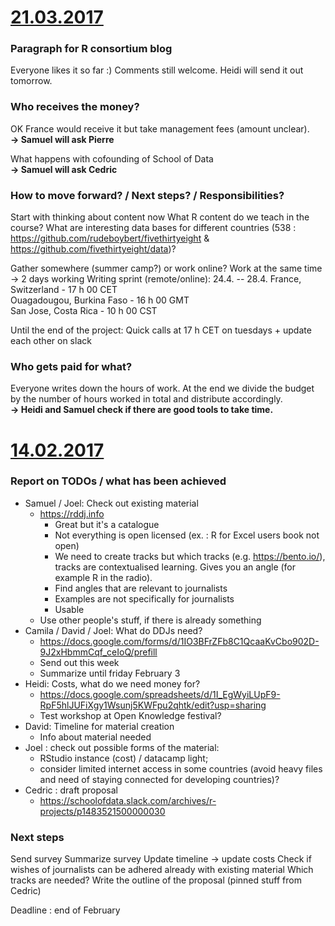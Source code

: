 # [21.03.2017](https://edupad.ch/MmwmFyiZ6z)
### Paragraph for R consortium blog
Everyone likes it so far :) Comments still welcome.
Heidi will send it out tomorrow.

### Who receives the money?
OK France would receive it but take management fees (amount unclear).    
**-> Samuel will ask Pierre**

What happens with cofounding of School of Data    
**-> Samuel will ask Cedric**

### How to move forward? / Next steps? / Responsibilities?
Start with thinking about content now
What R content do we teach in the course?
What are interesting data bases for different countries (538 : https://github.com/rudeboybert/fivethirtyeight & https://github.com/fivethirtyeight/data)?

Gather somewhere (summer camp?) or work online?
Work at the same time -> 2 days working 
Writing sprint (remote/online): 24.4. -- 28.4.
France, Switzerland - 17 h 00 CET    
Ouagadougou, Burkina Faso - 16 h 00 GMT    
San Jose, Costa Rica - 10 h 00 CST    

Until the end of the project: Quick calls at 17 h CET on tuesdays + update each other on slack

### Who gets paid for what?
Everyone writes down the hours of work.
At the end we divide the budget by the number of hours worked in total and distribute accordingly.   
**-> Heidi and Samuel check if there are good tools to take time.**


# [14.02.2017](https://edupad.ch/n9Qxo2U9Xe)
### Report on TODOs / what has been achieved

- Samuel / Joel: Check out existing material 
   + https://rddj.info
      + Great but it's a catalogue
      + Not everything is open licensed (ex. : R for Excel users book not open)
      + We need to create tracks but which tracks (e.g. https://bento.io/), tracks are contextualised learning. Gives you an angle (for example R in the radio). 
      + Find angles that are relevant to journalists
      + Examples are not specifically for journalists
      + Usable
   + Use other people's stuff, if there is already something
- Camila / David / Joel: What do DDJs need?
   + https://docs.google.com/forms/d/1IO3BFrZFb8C1QcaaKvCbo902D-9J2xHbmmCqf_ceIoQ/prefill
   + Send out this week
   + Summarize until friday February 3
- Heidi: Costs, what do we need money for?
   + https://docs.google.com/spreadsheets/d/1I_EgWyiLUpF9-RpF5hlJUFiXgy1Wsunj5KWFpu2qhtk/edit?usp=sharing
   + Test workshop at Open Knowledge festival?
- David: Timeline for material creation
   + Info about material needed
- Joel : check out possible forms of the material: 
   + RStudio instance (cost) / datacamp light; 
   + consider limited internet access in some countries (avoid heavy files and need of staying connected for developing countries)?
- Cedric : draft proposal 
   + https://schoolofdata.slack.com/archives/r-projects/p1483521500000030


### Next steps

Send survey
Summarize survey
Update timeline -> update costs
Check if wishes of journalists can be adhered already with existing material
Which tracks are needed?
Write the outline of the proposal (pinned stuff from Cedric)


Deadline : end of February


